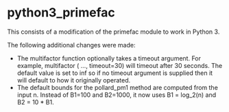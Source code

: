 # python3_primefac

This consists of a modification of the primefac module to work in Python 3. 

The following additional changes were made: 
<ul>
<li> The multifactor function optionally takes a timeout argument. For example, multifactor ( ..., timeout=30) will timeout after 30 seconds. The default value is set to inf so if no timeout argument is supplied then it will default to how it originally operated. </li>
<li> The default bounds for the pollard_pm1 method are computed from the input n. Instead of B1=100 and B2=1000, it now uses B1 = log_2(n) and B2 = 10 * B1. </li>
</ul>
